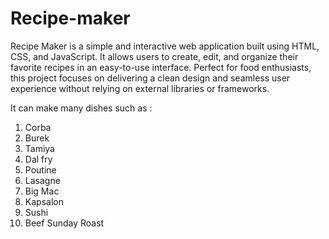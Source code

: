# Recipe-maker
Recipe Maker is a simple and interactive web application built using HTML, CSS, and JavaScript. It allows users to create, edit, and organize their favorite recipes in an easy-to-use interface. Perfect for food enthusiasts, this project focuses on delivering a clean design and seamless user experience without relying on external libraries or frameworks.

It can make many dishes such as :
1. Corba
2. Burek
3. Tamiya
4. Dal fry
5. Poutine
6. Lasagne
7. Big Mac
8. Kapsalon
9. Sushi
10. Beef Sunday Roast

